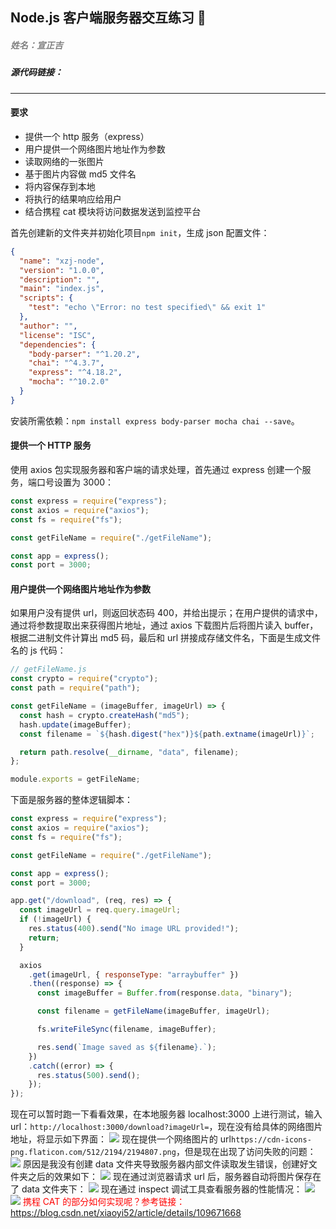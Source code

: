 ## Node.js 客户端服务器交互练习 📱

##### <font color=grey>姓名：宣正吉</font>

##### 源代码链接：

---

#### 要求

- 提供一个 http 服务（express）
- 用户提供一个网络图片地址作为参数
- 读取网络的一张图片
- 基于图片内容做 md5 文件名
- 将内容保存到本地
- 将执行的结果响应给用户
- 结合携程 cat 模块将访问数据发送到监控平台

首先创建新的文件夹并初始化项目`npm init`，生成 json 配置文件：

```json
{
  "name": "xzj-node",
  "version": "1.0.0",
  "description": "",
  "main": "index.js",
  "scripts": {
    "test": "echo \"Error: no test specified\" && exit 1"
  },
  "author": "",
  "license": "ISC",
  "dependencies": {
    "body-parser": "^1.20.2",
    "chai": "^4.3.7",
    "express": "^4.18.2",
    "mocha": "^10.2.0"
  }
}
```

安装所需依赖：`npm install express body-parser mocha chai --save`。

#### 提供一个 HTTP 服务

使用 axios 包实现服务器和客户端的请求处理，首先通过 express 创建一个服务，端口号设置为 3000：

```js
const express = require("express");
const axios = require("axios");
const fs = require("fs");

const getFileName = require("./getFileName");

const app = express();
const port = 3000;
```

#### 用户提供一个网络图片地址作为参数

如果用户没有提供 url，则返回状态码 400，并给出提示；在用户提供的请求中，通过将参数提取出来获得图片地址，通过 axios 下载图片后将图片读入 buffer，根据二进制文件计算出 md5 码，最后和 url 拼接成存储文件名，下面是生成文件名的 js 代码：

```js
// getFileName.js
const crypto = require("crypto");
const path = require("path");

const getFileName = (imageBuffer, imageUrl) => {
  const hash = crypto.createHash("md5");
  hash.update(imageBuffer);
  const filename = `${hash.digest("hex")}${path.extname(imageUrl)}`;

  return path.resolve(__dirname, "data", filename);
};

module.exports = getFileName;
```

下面是服务器的整体逻辑脚本：

```js
const express = require("express");
const axios = require("axios");
const fs = require("fs");

const getFileName = require("./getFileName");

const app = express();
const port = 3000;

app.get("/download", (req, res) => {
  const imageUrl = req.query.imageUrl;
  if (!imageUrl) {
    res.status(400).send("No image URL provided!");
    return;
  }

  axios
    .get(imageUrl, { responseType: "arraybuffer" })
    .then((response) => {
      const imageBuffer = Buffer.from(response.data, "binary");

      const filename = getFileName(imageBuffer, imageUrl);

      fs.writeFileSync(filename, imageBuffer);

      res.send(`Image saved as ${filename}.`);
    })
    .catch((error) => {
      res.status(500).send();
    });
});
```

现在可以暂时跑一下看看效果，在本地服务器 localhost:3000 上进行测试，输入 url：`http://localhost:3000/download?imageUrl=`，现在没有给具体的网络图片地址，将显示如下界面：
<image src="1.png"/>
现在提供一个网络图片的 url`https://cdn-icons-png.flaticon.com/512/2194/2194807.png`，但是现在出现了访问失败的问题：
<image src="2.png"/>
原因是我没有创建 data 文件夹导致服务器内部文件读取发生错误，创建好文件夹之后的效果如下：
<image src="3.png"/>
现在通过浏览器请求 url 后，服务器自动将图片保存在了 data 文件夹下：
<image src="4.png"/>
现在通过 inspect 调试工具查看服务器的性能情况：
<image src="5.png"/>
<image src="6.png"/>
<font color=red>携程 CAT 的部分如何实现呢？参考链接：https://blog.csdn.net/xiaoyi52/article/details/109671668</font>
